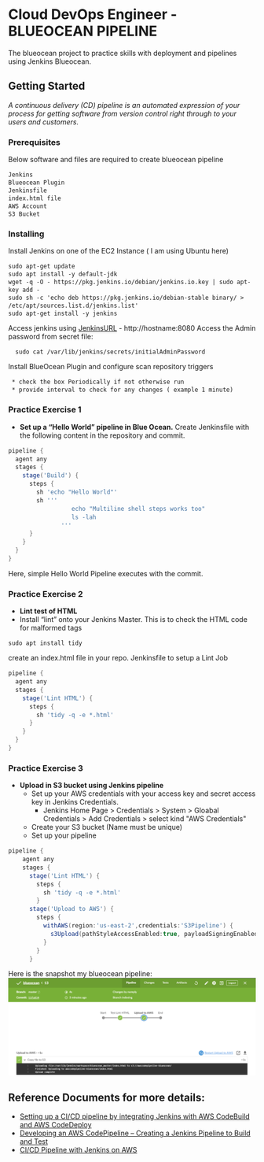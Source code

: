 
# Cloud DevOps Engineer - BLUEOCEAN PIPELINE 

The blueocean project to practice skills with deployment and pipelines using Jenkins Blueocean.

## Getting Started

*A continuous delivery (CD) pipeline is an automated expression of your process for getting software from version control right through to your users and customers.*

### Prerequisites

Below software and files are required to create blueocean pipeline

```
Jenkins
Blueocean Plugin
Jenkinsfile
index.html file
AWS Account
S3 Bucket
```

### Installing

Install Jenkins on one of the EC2 Instance ( I am using Ubuntu here)

```shell
sudo apt-get update
sudo apt install -y default-jdk
wget -q -O - https://pkg.jenkins.io/debian/jenkins.io.key | sudo apt-key add -
sudo sh -c 'echo deb https://pkg.jenkins.io/debian-stable binary/ > /etc/apt/sources.list.d/jenkins.list'
sudo apt-get install -y jenkins
```

 Access jenkins using  [JenkinsURL](http://<hostname>:8080) - http://hostname:8080
 Access the Admin password from secret file:

```shell
  sudo cat /var/lib/jenkins/secrets/initialAdminPassword
 ```
  
 Install BlueOcean Plugin and configure scan repository triggers 
  
 ```GUI
  * check the box Periodically if not otherwise run
  * provide interval to check for any changes ( example 1 minute)
 ```
 
 ### Practice Exercise 1 
 * **Set up a “Hello World” pipeline in Blue Ocean.**
 Create Jenkinsfile with the following content in the repository and commit.

```groovy
pipeline {
  agent any 
  stages {
    stage('Build') {
      steps {
        sh 'echo "Hello World"'
        sh '''
                  echo "Multiline shell steps works too"
                  ls -lah
               '''
      }
    }
  }
}
```

Here, simple Hello World Pipeline executes with the commit.

 ### Practice Exercise 2
 * **Lint test of HTML**
 * Install “lint” onto your Jenkins Master. This is to check the HTML code for malformed tags
```shell
sudo apt install tidy
```
create an index.html file in your repo.
Jenkinsfile to setup a Lint Job

```groovy
pipeline {
  agent any
  stages {
    stage('Lint HTML') {
      steps {
        sh 'tidy -q -e *.html'
      }
    }
  }
}
```

 ### Practice Exercise 3
  * **Upload in S3 bucket using Jenkins pipeline**
     * Set up your AWS credentials with your access key and secret access key in Jenkins Credentials.
          * Jenkins Home Page > Credentials > System > Gloabal Credentials > Add Credentials > select kind "AWS Credentials"
     * Create your S3 bucket (Name must be unique)
     * Set up your pipeline
          
```groovy
pipeline {
    agent any
    stages {
      stage('Lint HTML') {
        steps {
          sh 'tidy -q -e *.html'
        }
      stage('Upload to AWS') {
        steps {
          withAWS(region:'us-east-2',credentials:'S3Pipeline') {
            s3Upload(pathStyleAccessEnabled:true, payloadSigningEnabled: true, file:'index.html', bucket:'awscodepipeline-blueocean')
          }
        }
      }
```
Here is the snapshot my blueocean pipeline:
![Pipeline Output](https://github.com/vmbaraiya/blueocean/blob/master/output.png)

## Reference Documents for more details:

* [Setting up a CI/CD pipeline by integrating Jenkins with AWS CodeBuild and AWS CodeDeploy](https://aws.amazon.com/blogs/devops/setting-up-a-ci-cd-pipeline-by-integrating-jenkins-with-aws-codebuild-and-aws-codedeploy/) 
* [Developing an AWS CodePipeline – Creating a Jenkins Pipeline to Build and Test](https://blog.toadworld.com/2017/12/30/developing-an-aws-codepipeline-creating-a-jenkins-pipeline-to-build-and-test) 
* [CI/CD Pipeline with Jenkins on AWS](https://medium.com/faun/ci-cd-pipeline-with-jenkins-and-aws-s3-c08a3656d381) 


